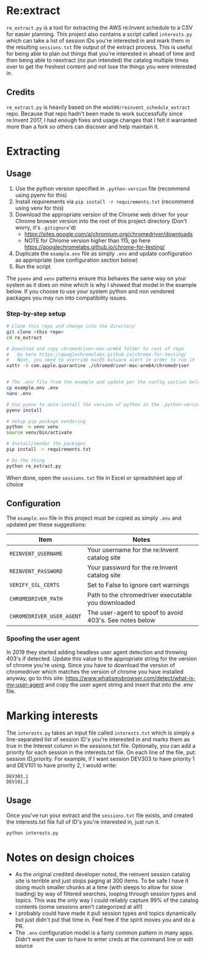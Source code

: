 # Re:extract
`re_extract.py` is a tool for extracting the AWS re:Invent schedule to a CSV for
easier planning. This project also contains a script called `interests.py` which
can take a list of session IDs you're interested in and mark them in the
resulting `sessions.txt` file output of the extract process. This is useful for
being able to plan out things that you're interested in ahead of time and then
being able to reextract (no pun intended) the catalog multiple times over to get
the freshest content and not lose the things you were interested in.

## Credits
`re_extract.py` is heavily based on the `mda590/reinvent_schedule_extract` repo.
Because that repo hadn't been made to work successfully since re:Invent 2017, I
had enough fixes and usage changes that I felt it warranted more than a fork so
others can discover and help maintain it.

# Extracting
## Usage
1. Use the python version specified in `.python-version` file (recommend using
   pyenv for this)
2. Install requirements via `pip install -r requirements.txt` (recommend using
   venv for this)
3. Download the appropriate version of the Chrome web driver for your Chrome
   browser version into the root of this project directory (Don't worry, it's
   `.gitignore`'d)
   - https://sites.google.com/a/chromium.org/chromedriver/downloads
   - NOTE for Chrome version higher than 115, go here https://googlechromelabs.github.io/chrome-for-testing/
4. Duplicate the `example.env` file as simply `.env` and update configuration as
   appropriate (see configuration section below)
5. Run the script

The `pyenv` and `venv` patterns ensure this behaves the same way on your system
as it does on mine which is why I showed that model in the example below. If you
choose to use your system python and non vendored packages you may run into
compatibility issues.

### Step-by-step setup
```bash
# Clone this repo and change into the directory
git clone <this repo>
cd re_extract

# Download and copy chromedriver-mac-arm64 folder to root of repo
#   Go here https://googlechromelabs.github.io/chrome-for-testing/
#   Next, you need to override macOS malware alert in order to run it
xattr -d com.apple.quarantine ./chromedriver-mac-arm64/chromedriver


# The .env file from the example and update per the config section below
cp example.env .env
nano .env

# Use pyenv to auto-install the version of python in the .python-version file
pyenv install

# Setup pip package vendoring
python -m venv venv
source venv/bin/activate

# Install/vendor the packages
pip install -r requirements.txt

# Do the thing
python re_extract.py
```

When done, open the `sessions.txt` file in Excel or spreadsheet app of choice

## Configuration
The `example.env` file in this project must be copied as simply `.env` and
updated per these suggestions:

| Item                      | Notes                                                   |
|---------------------------|---------------------------------------------------------|
| `REINVENT_USERNAME`       | Your username for the re:Invent catalog site            |
| `REINVENT_PASSWORD`       | Your password for the re:Invent catalog site            |
| `VERIFY_SSL_CERTS`        | Set to False to ignore cert warnings                    |
| `CHROMEDRIVER_PATH`       | Path to the chromedriver executable you downloaded      |
| `CHROMEDRIVER_USER_AGENT` | The user-agent to spoof to avoid 403's. See notes below |

### Spoofing the user agent
In 2019 they started adding headless user agent detection and throwing 403's if
detected. Update this value to the appropriate string for the version of chrome
you're using. Since you have to download the version of chromedriver which
matches the version of chrome you have installed anyway, go to this site:
https://www.whatismybrowser.com/detect/what-is-my-user-agent and copy the user
agent string and insert that into the .env file.


# Marking interests
The `interests.py` takes an input file called `interests.txt` which is simply a
line-separated list of session ID's you're interested in and marks them as true
in the Interest column in the sessions.txt file. Optionally, you can add a priority 
for each session in the interests.txt file. On each line of the file, put: session ID,priority.
For example, if I want session DEV303 to have priority 1 and DEV101 to have priority 2,
I would write:
```text
DEV303,1
DEV101,2
```

## Usage
Once you've run your extract and the `sessions.txt` file exists, and created the
interests.txt file full of ID's you're interested in, just run it.

```bash
python interests.py
```

# Notes on design choices
- As the original credited developer noted, the reinvent session catalog site is
  terrible and just stops paging at 300 items. To be safe I have it doing much
  smaller chunks at a time (with sleeps to allow for slow loading) by way of
  filtered searches, looping through session types and topics. This was the only
  way I could reliably capture 99% of the catalog contents (some sessions aren't
  categorized at all!)
- I probably could have made it pull session types and topics dynamically but
  just didn't put that time in. Feel free if the spirit moves you and do a PR.
- The `.env` configuration model is a fairly common pattern in many apps.
  Didn't want the user to have to enter creds at the command line or edit source
